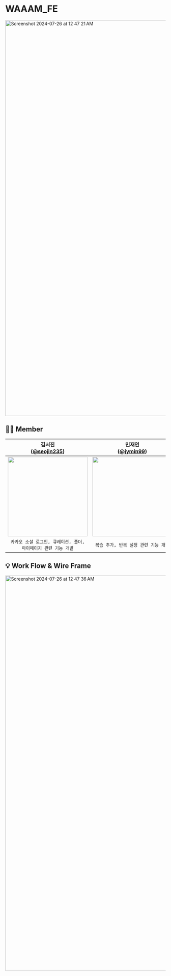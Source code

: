 # WAAAM_FE
<img width="1243" alt="Screenshot 2024-07-26 at 12 47 21 AM" src="https://github.com/user-attachments/assets/9665b9ce-25da-49ef-a532-3ae6893748c0">

## 🧚‍♀️ Member 
| 김서진<br/>([@seojin235](https://github.com/seojin235)) | 민재연<br/>([@jymin99](https://github.com/jymin99)) |
| :---: | :---: |
| <img width="250" src="https://avatars.githubusercontent.com/u/141928266?v=4"/> | <img width="250" src="https://avatars.githubusercontent.com/u/73513813?v=4"/> | <img width="250" src="https://avatars.githubusercontent.com/u/58183216?v=4"/> |
| `카카오 소셜 로그인, 큐레이션, 폴더, 마이페이지 관련 기능 개발`  | `복습 추가, 반복 설정 관련 기능 개발`|

## 💡 Work Flow & Wire Frame
<img width="1242" alt="Screenshot 2024-07-26 at 12 47 36 AM" src="https://github.com/user-attachments/assets/2bb7ad60-f2c7-4346-98e6-9cc784c105ff">
